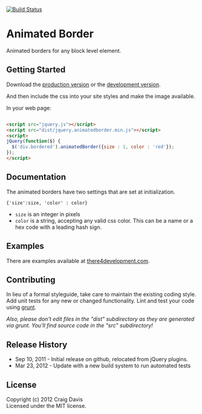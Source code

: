[![Build Status](https://secure.travis-ci.org/there4/jquery-animatedborder.png?branch=master)](http://travis-ci.org/there4/jquery-animatedborder)

# Animated Border

Animated borders for any block level element.

## Getting Started
Download the [production version][min] or the [development version][max].

[min]: https://raw.github.com/there4/animatedborder/master/dist/jquery.animatedborder.min.js
[max]: https://raw.github.com/there4/animatedborder/master/dist/jquery.animatedborder.js

And then include the css into your site styles and make the image available.

In your web page:

```html

<script src="jquery.js"></script>
<script src="dist/jquery.animatedborder.min.js"></script>
<script>
jQuery(function($) {
  $('div.bordered').animatedBorder({size : 1, color : 'red'});
});
</script>

```

## Documentation
The animated borders have two settings that are set at initialization.

```{'size':size, 'color' : color}```

* `size` is an integer in pixels
* `color` is a string, accepting any valid css color. This can be a name or a hex code with a leading hash sign.

## Examples
There are examples available at [there4development.com](http://there4development.com/projects/animatedborder/).

## Contributing
In lieu of a formal styleguide, take care to maintain the existing coding style. Add unit tests for any new or changed functionality. Lint and test your code using [grunt](https://github.com/cowboy/grunt).

_Also, please don't edit files in the "dist" subdirectory as they are generated via grunt. You'll find source code in the "src" subdirectory!_

## Release History

* Sep 10, 2011 - Initial release on github, relocated from jQuery plugins.
* Mar 23, 2012 - Update with a new build system to run automated tests

## License
Copyright (c) 2012 Craig Davis  
Licensed under the MIT license.
